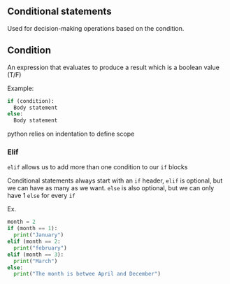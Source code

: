 ## Conditional statements
Used for decision-making operations based on the condition.

## Condition
An expression that evaluates to produce a result which is a boolean value (T/F)

Example:
```python
if (condition):
  Body statement
else:
  Body statement
```
python relies on indentation to define scope

### Elif
`elif` allows us to add more than one condition to our `if` blocks

Conditional statements always start with an `if` header, `elif` is optional, but we can have as many as we want. `else` is also optional, but we can only have 1 `else` for every `if`

Ex.
``` python
month = 2
if (month == 1):
  print("January")
elif (month == 2:
  print("february")
elif (month == 3):
  print("March")
else:
  print("The month is betwee April and December")
```
